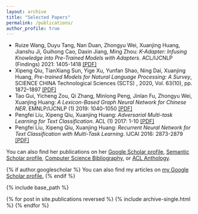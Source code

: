 ```yaml
---
layout: archive
title: "Selected Papers"
permalink: /publications/
author_profile: true
---
```

* Ruize Wang, Duyu Tang, Nan Duan, Zhongyu Wei, Xuanjing Huang, Jianshu Ji, Guihong Cao, Daxin Jiang, Ming Zhou: _K-Adapter: Infusing Knowledge into Pre-Trained Models with Adapters_. ACL/IJCNLP (Findings) 2021: 1405-1418 [[PDF]](https://aclanthology.org/2021.findings-acl.121.pdf)
* Xipeng Qiu, TianXiang Sun, Yige Xu, Yunfan Shao, Ning Dai, Xuanjing Huang, _Pre-trained Models for Natural Language Processing: A Survey_, SCIENCE CHINA Technological Sciences (SCTS) , 2020, Vol. 63(10), pp. 1872–1897 [[PDF]](https://arxiv.org/pdf/2003.08271.pdf)
* Tao Gui, Yicheng Zou, Qi Zhang, Minlong Peng, Jinlan Fu, Zhongyu Wei, Xuanjing Huang: _A Lexicon-Based Graph Neural Network for Chinese NER_. EMNLP/IJCNLP (1) 2019: 1040-1050 [[PDF]](https://aclanthology.org/D19-1096.pdf)
* Pengfei Liu, Xipeng Qiu, Xuanjing Huang: _Adversarial Multi-task Learning for Text Classification_. ACL (1) 2017: 1-10 [[PDF]](https://aclanthology.org/P17-1001.pdf)
* Pengfei Liu, Xipeng Qiu, Xuanjing Huang: _Recurrent Neural Network for Text Classification with Multi-Task Learning_. IJCAI 2016: 2873-2879 [[PDF]](https://arxiv.org/pdf/1605.05101.pdf)

You can also find her publications on her [Google Scholar profile](https://scholar.google.com/citations?user=RGsMgZA4H78C), [Semantic Scholar profile](https://www.semanticscholar.org/author/1790227), [Computer Science Bibliography](https://dblp.org/pid/05/6735), or [ACL Anthology](https://aclweb.org/anthology/people/x/xuan-jing-huang/).

{% if author.googlescholar %}
  You can also find my articles on <u><a href="{{author.googlescholar}}">my Google Scholar profile</a>.</u>
{% endif %}

{% include base_path %}

{% for post in site.publications reversed %}
  {% include archive-single.html %}
{% endfor %}
